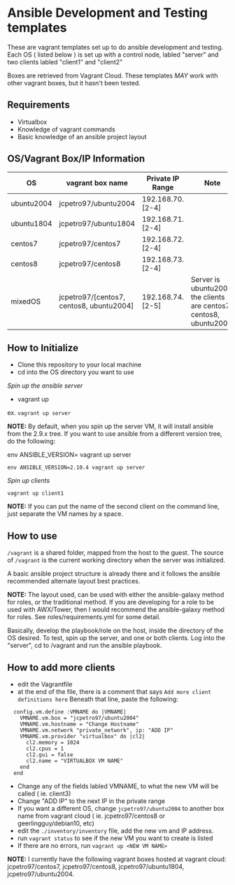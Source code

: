 # Ansible Development and Testing templates

These are vagrant templates set up to do ansible development and testing.  Each OS ( listed below ) is set up with a control node, labled "server" and two clients labled "client1" and "client2"

Boxes are retrieved from Vagrant Cloud.  These templates _MAY_ work with other vagrant boxes, but it hasn't been tested.
## Requirements

* Virtualbox 
* Knowledge of vagrant commands
* Basic knowledge of an ansible project layout
## OS/Vagrant Box/IP Information

| OS         | vagrant box name                         | Private IP Range |Note|
| ---------- | ---------------------------------------- | ---------------- |----|
| ubuntu2004 | jcpetro97/ubuntu2004                     | 192.168.70.[2-4] ||
| ubuntu1804 | jcpetro97/ubuntu1804                     | 192.168.71.[2-4] ||
| centos7    | jcpetro97/centos7                        | 192.168.72.[2-4] ||
| centos8    | jcpetro97/centos8                        | 192.168.73.[2-4] ||
| mixedOS    | jcpetro97/[centos7, centos8, ubuntu2004] | 192.168.74.[2-5] |Server is ubuntu2004, the clients are centos7, centos8, ubuntu2004|


## How to Initialize

* Clone this repository to your local machine
* cd into the OS directory you want to use

_Spin up the ansible server_

* vagrant up <VM name>

ex. `vagrant up server`

**NOTE:** By default, when you spin up the server VM, it will install ansible from the 2.9.x tree.  If you want to use ansible from a different version tree, do the following:

env ANSIBLE_VERSION=<version number> vagrant up server

`env ANSIBLE_VERSION=2.10.4 vagrant up server`

_Spin up clients_

`vagrant up client1`

**NOTE:** If you can put the name of the second client on the command line, just separate the VM names by a space.

## How to use

`/vagrant` is a shared folder, mapped from the host to the guest.  The source of `/vagrant` is the current working directory when the server was initialized.  

A basic ansible project structure is already there and it follows the ansible recommended alternate layout best practices.  

**NOTE:** The layout used, can be used with either the ansible-galaxy method for roles, or the traditional method.  If you are developing for a role to be used with AWX/Tower, then I would recommend the ansible-galaxy method for roles.  See roles/requirements.yml for some detail.

Basically, develop the playbook/role on the host, inside the directory of the OS desired.  To test, spin up the server, and one or both clients.  Log into the "server", cd to /vagrant and run the ansible playbook.

## How to add more clients

* edit the Vagrantfile
* at the end of the file, there is a comment that says `Add more client definitions here`  Beneath that line, paste the following:

```
  config.vm.define :VMNAME do |VMNAME|
    VMNAME.vm.box = "jcpetro97/ubuntu2004"
    VMNAME.vm.hostname = "Change Hostname"
    VMNAME.vm.network "private_network", ip: "ADD IP"
    VMNAME.vm.provider "virtualbox" do |cl2|
      cl2.memory = 1024
      cl2.cpus = 1
      cl2.gui = false
      cl2.name = "VIRTUALBOX VM NAME"
    end
  end
```
* Change any of the fields labled VMNAME, to what the new VM will be called ( ie. client3)
* Change "ADD IP" to the next IP in the private range
* If you want a different OS, change `jcpetro97/ubuntu2004` to another box name from vagrant cloud ( ie. jcpetro97/centos8 or geerlingguy/debian10, etc)
* edit the `./inventory/inventory` file, add the new vm and IP address.
* run `vagrant status` to see if the new VM you want to create is listed
* If there are no errors, run `vagrant up <NEW VM NAME>`

**NOTE:** I currently have the following vagrant boxes hosted at vagrant cloud: jcpetro97/centos7, jcpetro97/centos8, jcpetro97/ubuntu1804, jcpetro97/ubuntu2004.